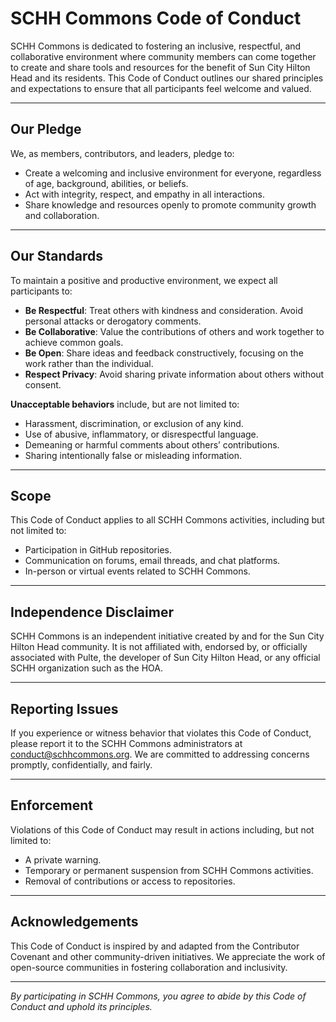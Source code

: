 # SCHH Commons Code of Conduct  

SCHH Commons is dedicated to fostering an inclusive, respectful, and collaborative environment where community members can come together to create and share tools and resources for the benefit of Sun City Hilton Head and its residents. This Code of Conduct outlines our shared principles and expectations to ensure that all participants feel welcome and valued.

---

## **Our Pledge**
We, as members, contributors, and leaders, pledge to:
- Create a welcoming and inclusive environment for everyone, regardless of age, background, abilities, or beliefs.
- Act with integrity, respect, and empathy in all interactions.
- Share knowledge and resources openly to promote community growth and collaboration.

---

## **Our Standards**
To maintain a positive and productive environment, we expect all participants to:
- **Be Respectful**: Treat others with kindness and consideration. Avoid personal attacks or derogatory comments.
- **Be Collaborative**: Value the contributions of others and work together to achieve common goals.
- **Be Open**: Share ideas and feedback constructively, focusing on the work rather than the individual.
- **Respect Privacy**: Avoid sharing private information about others without consent.

**Unacceptable behaviors** include, but are not limited to:
- Harassment, discrimination, or exclusion of any kind.
- Use of abusive, inflammatory, or disrespectful language.
- Demeaning or harmful comments about others’ contributions.
- Sharing intentionally false or misleading information.

---

## **Scope**
This Code of Conduct applies to all SCHH Commons activities, including but not limited to:
- Participation in GitHub repositories.
- Communication on forums, email threads, and chat platforms.
- In-person or virtual events related to SCHH Commons.

---

## **Independence Disclaimer**
SCHH Commons is an independent initiative created by and for the Sun City Hilton Head community. It is not affiliated with, endorsed by, or officially associated with Pulte, the developer of Sun City Hilton Head, or any official SCHH organization such as the HOA.

---

## **Reporting Issues**
If you experience or witness behavior that violates this Code of Conduct, please report it to the SCHH Commons administrators at [conduct@schhcommons.org](mailto:conduct@schhcommons.org). We are committed to addressing concerns promptly, confidentially, and fairly.

---

## **Enforcement**
Violations of this Code of Conduct may result in actions including, but not limited to:
- A private warning.
- Temporary or permanent suspension from SCHH Commons activities.
- Removal of contributions or access to repositories.

---

## **Acknowledgements**
This Code of Conduct is inspired by and adapted from the Contributor Covenant and other community-driven initiatives. We appreciate the work of open-source communities in fostering collaboration and inclusivity.

---

*By participating in SCHH Commons, you agree to abide by this Code of Conduct and uphold its principles.*
